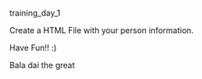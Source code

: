 training_day_1

Create a HTML File with your person information.







Have Fun!! :)

Bala dai the great
